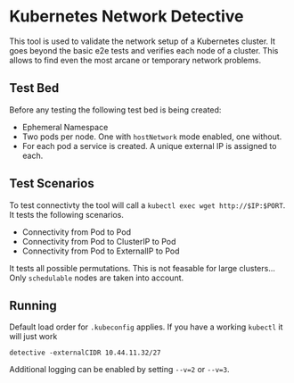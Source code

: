 # Kubernetes Network Detective

This tool is used to validate the network setup of a Kubernetes cluster. It
goes beyond the basic e2e tests and verifies each node of a cluster. This
allows to find even the most arcane or temporary network problems.

## Test Bed

Before any testing the following test bed is being created:

  * Ephemeral Namespace
  * Two pods per node. One with `hostNetwork` mode enabled, one without.
  * For each pod a service is created. A unique external IP is assigned to
      each.

## Test Scenarios

To test connectivty the tool will call a `kubectl exec wget http://$IP:$PORT`.
It tests the following scenarios.

  * Connectivity from Pod to Pod
  * Connectivity from Pod to ClusterIP to Pod
  * Connectivity from Pod to ExternalIP to Pod

It tests all possible permutations. This is not feasable for large clusters...
Only `schedulable` nodes are taken into account.

## Running

Default load order for `.kubeconfig` applies. If you have a working `kubectl`
it will just work

```
detective -externalCIDR 10.44.11.32/27
```

Additional logging can be enabled by setting `--v=2` or `--v=3`.


